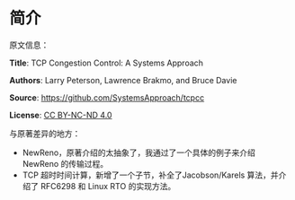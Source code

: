 # 简介

原文信息：

**Title**: TCP Congestion Control: A Systems Approach

**Authors**: Larry Peterson, Lawrence Brakmo, and Bruce Davie

**Source**: https://github.com/SystemsApproach/tcpcc

**License**: [CC BY-NC-ND 4.0](https://creativecommons.org/licenses/by-nc-nd/4.0)



与原著差异的地方：

* NewReno，原著介绍的太抽象了，我通过了一个具体的例子来介绍 NewReno 的传输过程。
* TCP 超时时间计算，新增了一个子节，补全了Jacobson/Karels 算法，并介绍了 RFC6298 和 Linux RTO 的实现方法。
